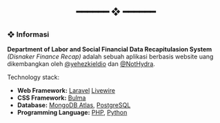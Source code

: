 <h2 align="center"> ━━━━━━  ❖  ━━━━━━ </h2>

<h2></h2>

### ❖ Informasi

**Department of Labor and Social Financial Data Recapitulasion System** *(Disnaker Finance Recap)* adalah sebuah aplikasi berbasis website uang dikembangkan oleh [@yehezkieldio](https://github.com/yehezkieldio) dan [@NotHydra](https://github.com/NotHydra).

Technology stack:

- **Web Framework:** [Laravel](https://laravel.com/) [Livewire](https://laravel-livewire.com)
- **CSS Framework:** [Bulma](https://bulma.io/)
- **Database:** [MongoDB Atlas](https://www.mongodb.com/atlas/database), [PostgreSQL](https://www.postgresql.org/)
- **Programming Language:** [PHP](https://www.php.net/), [Python](https://www.python.org/)